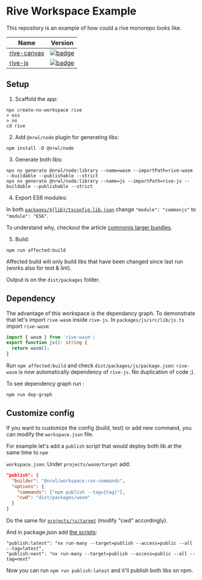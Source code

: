 # Rive Workspace Example
This repository is an example of how could a rive monorepo looks like.

| Name                                     | Version       
| -----------------------------------------| :------------------:
| [rive-canvas](./packages/wasm/README.md) | [![badge](https://img.shields.io/npm/v/rive-canvas/latest.svg?style=flat-square)](https://www.npmjs.com/package/rive-canvas)
| [rive-js](./packages/js/README.md)       | [![badge](https://img.shields.io/npm/v/rive-js/latest.svg?style=flat-square)](https://www.npmjs.com/package/rive-js)

## Setup

1. Scaffold the app: 
```
npx create-nx-workspace rive
> oss
> no
cd rive
```

2. Add `@nrwl/node` plugin for generating libs: 
```
npm install -D @nrwl/node
```

3. Generate both libs: 
```
npx nx generate @nrwl/node:library --name=wasm --importPath=rive-wasm --buildable --publishable --strict
npx nx generate @nrwl/node:library --name=js --importPath=rive-js --buildable --publishable --strict
```

4. Export ES6 modules: 

In both [`packages/${lib}/tsconfig.lib.json`](./packages/wasm/tsconfig.lib.json#L4) change `"module": "commonjs"` to `"module": "ES6"`.

To understand why, checkout the article [commonjs larger bundles](https://web.dev/commonjs-larger-bundles/).

5. Build: 
```
npm run affected:build
```
Affected build will only build libs that have been changed since last run (works also for test & lint).

Output is on the `dist/packages` folder.

## Dependency
The advantage of this workspace is the dependancy graph.
To demonstrate that let's import `rive-wasm` inside `rive-js`. In `packages/js/src/lib/js.ts` import `rive-wasm`: 
```typescript
import { wasm } from 'rive-wasm';
export function js(): string {
  return wasm();
}
```

Run `npm affected:build` and check `dist/packages/js/package.json`: `rive-wasm` is now automatically dependency of `rive-js`. No duplication of code ;).

To see dependency graph run : 
```
npm run dep-graph
```

## Customize config
If you want to customize the config (build, test) or add new command, you can modify the `workspace.json` file.

For example let's add a `publish` script that would deploy both lib at the same time to `npm`

`workspace.json`: Under `projects/wasm/target` add:
```json
"publish": {
  "builder": "@nrwl/workspace:run-commands",
  "options": {
    "commands": ["npm publish --tag={tag}"],
    "cwd": "dist/packages/wasm"
  }
}
```
Do the same for [`projects/js/target`](./workspace.json#L9) (modify "cwd" accordingly).


And in package.json add [the scripts](./package.json#L12): 
```
"publish:latest": "nx run-many --target=publish --access=public --all --tag=latest",
"publish:next": "nx run-many --target=publish --access=public --all --tag=next"
```

Now you can run `npm run publish:latest` and it'll publish both libs on npm.
